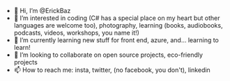 - 👋 Hi, I’m @ErickBaz
- 👀 I’m interested in coding (C# has a special place on my heart but other languages are welcome too), photography, learning (books, audiobooks, podcasts, videos, workshops, you name it!)
- 🌱 I’m currently learning new stuff for front end, azure, and... learning to learn!
- 💞️ I’m looking to collaborate on open source projects, eco-friendly projects
- 📫 How to reach me: insta, twitter, (no facebook, you don't), linkedin

<!---
ErickBaz/ErickBaz is a ✨ special ✨ repository because its `README.md` (this file) appears on your GitHub profile.
You can click the Preview link to take a look at your changes.
--->
